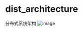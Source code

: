 # dist_architecture
分布式系统架构
![image](https://github.com/yufeng629/dist_architecture/blob/master/docs/sys_arch_pic.png)
